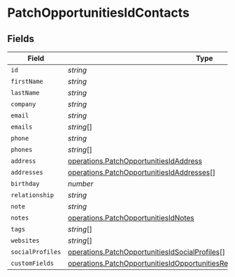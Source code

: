 # PatchOpportunitiesIdContacts


## Fields

| Field                                                                                                                                                                      | Type                                                                                                                                                                       | Required                                                                                                                                                                   | Description                                                                                                                                                                |
| -------------------------------------------------------------------------------------------------------------------------------------------------------------------------- | -------------------------------------------------------------------------------------------------------------------------------------------------------------------------- | -------------------------------------------------------------------------------------------------------------------------------------------------------------------------- | -------------------------------------------------------------------------------------------------------------------------------------------------------------------------- |
| `id`                                                                                                                                                                       | *string*                                                                                                                                                                   | :heavy_minus_sign:                                                                                                                                                         | N/A                                                                                                                                                                        |
| `firstName`                                                                                                                                                                | *string*                                                                                                                                                                   | :heavy_minus_sign:                                                                                                                                                         | N/A                                                                                                                                                                        |
| `lastName`                                                                                                                                                                 | *string*                                                                                                                                                                   | :heavy_minus_sign:                                                                                                                                                         | N/A                                                                                                                                                                        |
| `company`                                                                                                                                                                  | *string*                                                                                                                                                                   | :heavy_minus_sign:                                                                                                                                                         | N/A                                                                                                                                                                        |
| `email`                                                                                                                                                                    | *string*                                                                                                                                                                   | :heavy_minus_sign:                                                                                                                                                         | N/A                                                                                                                                                                        |
| `emails`                                                                                                                                                                   | *string*[]                                                                                                                                                                 | :heavy_minus_sign:                                                                                                                                                         | N/A                                                                                                                                                                        |
| `phone`                                                                                                                                                                    | *string*                                                                                                                                                                   | :heavy_minus_sign:                                                                                                                                                         | N/A                                                                                                                                                                        |
| `phones`                                                                                                                                                                   | *string*[]                                                                                                                                                                 | :heavy_minus_sign:                                                                                                                                                         | N/A                                                                                                                                                                        |
| `address`                                                                                                                                                                  | [operations.PatchOpportunitiesIdAddress](../../models/operations/patchopportunitiesidaddress.md)                                                                           | :heavy_minus_sign:                                                                                                                                                         | N/A                                                                                                                                                                        |
| `addresses`                                                                                                                                                                | [operations.PatchOpportunitiesIdAddresses](../../models/operations/patchopportunitiesidaddresses.md)[]                                                                     | :heavy_minus_sign:                                                                                                                                                         | N/A                                                                                                                                                                        |
| `birthday`                                                                                                                                                                 | *number*                                                                                                                                                                   | :heavy_minus_sign:                                                                                                                                                         | N/A                                                                                                                                                                        |
| `relationship`                                                                                                                                                             | *string*                                                                                                                                                                   | :heavy_minus_sign:                                                                                                                                                         | N/A                                                                                                                                                                        |
| `note`                                                                                                                                                                     | *string*                                                                                                                                                                   | :heavy_minus_sign:                                                                                                                                                         | N/A                                                                                                                                                                        |
| `notes`                                                                                                                                                                    | [operations.PatchOpportunitiesIdNotes](../../models/operations/patchopportunitiesidnotes.md)                                                                               | :heavy_minus_sign:                                                                                                                                                         | N/A                                                                                                                                                                        |
| `tags`                                                                                                                                                                     | *string*[]                                                                                                                                                                 | :heavy_minus_sign:                                                                                                                                                         | N/A                                                                                                                                                                        |
| `websites`                                                                                                                                                                 | *string*[]                                                                                                                                                                 | :heavy_minus_sign:                                                                                                                                                         | N/A                                                                                                                                                                        |
| `socialProfiles`                                                                                                                                                           | [operations.PatchOpportunitiesIdSocialProfiles](../../models/operations/patchopportunitiesidsocialprofiles.md)[]                                                           | :heavy_minus_sign:                                                                                                                                                         | N/A                                                                                                                                                                        |
| `customFields`                                                                                                                                                             | [operations.PatchOpportunitiesIdOpportunitiesRequestRequestBodyCustomFields](../../models/operations/patchopportunitiesidopportunitiesrequestrequestbodycustomfields.md)[] | :heavy_minus_sign:                                                                                                                                                         | N/A                                                                                                                                                                        |